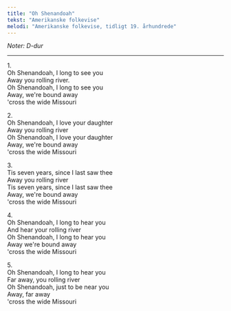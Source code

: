```yaml
---
title: "Oh Shenandoah"
tekst: "Amerikanske folkevise"
melodi: "Amerikanske folkevise, tidligt 19. århundrede"
---
```

*Noter: D-dur*

***

1\.\
Oh Shenandoah, I long to see you\
Away you rolling river.\
Oh Shenandoah, I long to see you\
Away, we're bound away\
'cross the wide Missouri

2\.\
Oh Shenandoah, I love your daughter\
Away you rolling river\
Oh Shenandoah, I love your daughter\
Away, we're bound away\
'cross the wide Missouri

3\.\
Tis seven years, since I last saw thee\
Away you rolling river\
Tis seven years, since I last saw thee\
Away, we're bound away\
'cross the wide Missouri

4\.\
Oh Shenandoah, I long to hear you\
And hear your rolling river\
Oh Shenandoah, I long to hear you\
Away we're bound away\
'cross the wide Missouri

5\.\
Oh Shenandoah, I long to hear you\
Far away, you rolling river\
Oh Shenandoah, just to be near you\
Away, far away\
'cross the wide Missouri